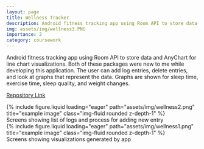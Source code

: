 ```yaml
---
layout: page
title: Wellness Tracker
description: Android fitness tracking app using Room API to store data and AnyChart for line chart visualizations.
img: assets/img/wellness3.PNG
importance: 2
category: coursework
---
```


Android fitness tracking app using Room API to store data and AnyChart for line chart visualizations. Both of these packages were new to me while developing this application. The user can add log entries, delete entries, and look at graphs that represent the data. Graphs are shown for sleep time, exercise time, sleep quality, and weight changes.

<a href="https://github.com/j-sprague/WellnessTracker">Repository Link</a>

<div class="row">
    <div class="col-sm mt-3 mt-md-0">
        {% include figure.liquid loading="eager" path="assets/img/wellness2.png" title="example image" class="img-fluid rounded z-depth-1" %}
    </div>
</div>
<div class="caption">
    Screens showing list of logs and process for adding new entry
</div>

<div class="row">
    <div class="col-sm mt-3 mt-md-0">
        {% include figure.liquid loading="eager" path="assets/img/wellness1.png" title="example image" class="img-fluid rounded z-depth-1" %}
    </div>
</div>
<div class="caption">
    Screens showing visualizations generated by app
</div>

